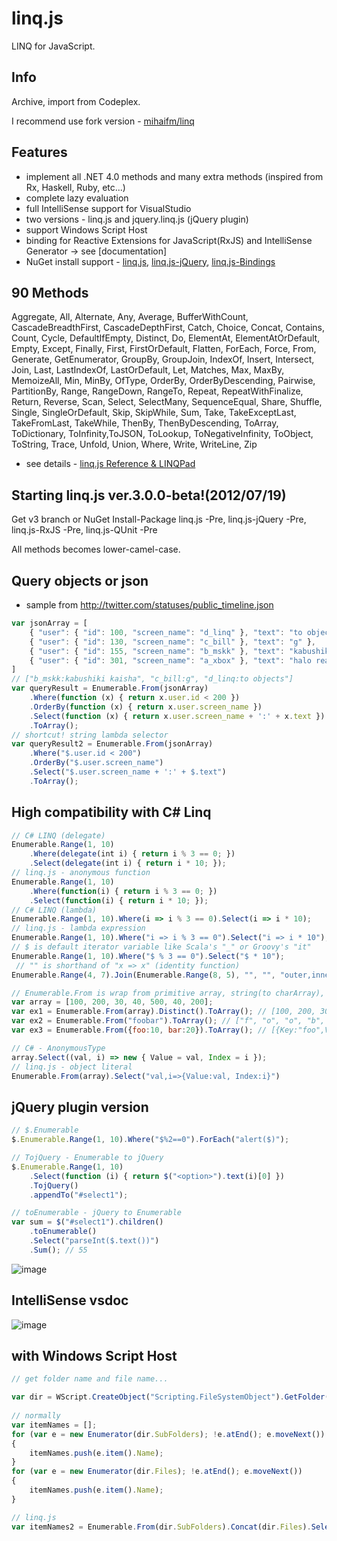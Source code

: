linq.js
===
LINQ for JavaScript.

Info
---
Archive, import from Codeplex.

I recommend use fork version - [mihaifm/linq](https://github.com/mihaifm/linq)

Features
---
* implement all .NET 4.0 methods and many extra methods (inspired from Rx, Haskell, Ruby, etc...)
* complete lazy evaluation
* full IntelliSense support for VisualStudio
* two versions - linq.js and jquery.linq.js (jQuery plugin)
* support Windows Script Host
* binding for Reactive Extensions for JavaScript(RxJS) and IntelliSense Generator -> see [documentation]
* NuGet install support - [linq.js](http://nuget.org/List/Packages/linq.js), [linq.js-jQuery](http://nuget.org/List/Packages/linq.js-jQuery), [linq.js-Bindings](http://nuget.org/List/Packages/linq.js-Bindings)

90 Methods
---
Aggregate, All, Alternate, Any, Average, BufferWithCount, CascadeBreadthFirst, CascadeDepthFirst, Catch, Choice, Concat,
Contains, Count, Cycle, DefaultIfEmpty, Distinct, Do, ElementAt, ElementAtOrDefault, Empty, Except, Finally, First, FirstOrDefault, 
Flatten, ForEach, Force, From, Generate, GetEnumerator, GroupBy, GroupJoin, IndexOf, Insert, Intersect, Join, Last, LastIndexOf,
LastOrDefault, Let, Matches, Max, MaxBy, MemoizeAll, Min, MinBy, OfType, OrderBy, OrderByDescending, Pairwise, PartitionBy, 
Range, RangeDown, RangeTo, Repeat, RepeatWithFinalize, Return, Reverse, Scan, Select, SelectMany, SequenceEqual, Share, Shuffle,
Single, SingleOrDefault, Skip, SkipWhile, Sum, Take, TakeExceptLast, TakeFromLast, TakeWhile, ThenBy, ThenByDescending, ToArray,
ToDictionary, ToInfinity,ToJSON, ToLookup, ToNegativeInfinity, ToObject, ToString, Trace, Unfold, Union, Where, Write, WriteLine, Zip

* see details - [linq.js Reference & LINQPad](http://neue.cc/reference.htm)

Starting linq.js ver.3.0.0-beta!(2012/07/19)
---
Get v3 branch or NuGet Install-Package linq.js -Pre, linq.js-jQuery -Pre,  linq.js-RxJS -Pre, linq.js-QUnit -Pre

All methods becomes lower-camel-case.

Query objects or json
---
* sample from http://twitter.com/statuses/public_timeline.json

```js
var jsonArray = [
    { "user": { "id": 100, "screen_name": "d_linq" }, "text": "to objects" },
    { "user": { "id": 130, "screen_name": "c_bill" }, "text": "g" },
    { "user": { "id": 155, "screen_name": "b_mskk" }, "text": "kabushiki kaisha" },
    { "user": { "id": 301, "screen_name": "a_xbox" }, "text": "halo reach" }
]
// ["b_mskk:kabushiki kaisha", "c_bill:g", "d_linq:to objects"]
var queryResult = Enumerable.From(jsonArray)
    .Where(function (x) { return x.user.id < 200 })
    .OrderBy(function (x) { return x.user.screen_name })
    .Select(function (x) { return x.user.screen_name + ':' + x.text })
    .ToArray();
// shortcut! string lambda selector
var queryResult2 = Enumerable.From(jsonArray)
    .Where("$.user.id < 200")
    .OrderBy("$.user.screen_name")
    .Select("$.user.screen_name + ':' + $.text")
    .ToArray();
```

High compatibility with C# Linq
---
```js
// C# LINQ (delegate)
Enumerable.Range(1, 10)
    .Where(delegate(int i) { return i % 3 == 0; })
    .Select(delegate(int i) { return i * 10; });
// linq.js - anonymous function
Enumerable.Range(1, 10)
    .Where(function(i) { return i % 3 == 0; })
    .Select(function(i) { return i * 10; });
// C# LINQ (lambda)
Enumerable.Range(1, 10).Where(i => i % 3 == 0).Select(i => i * 10);
// linq.js - lambda expression
Enumerable.Range(1, 10).Where("i => i % 3 == 0").Select("i => i * 10");
// $ is default iterator variable like Scala's "_" or Groovy's "it"
Enumerable.Range(1, 10).Where("$ % 3 == 0").Select("$ * 10");
 // "" is shorthand of "x => x" (identity function)
Enumerable.Range(4, 7).Join(Enumerable.Range(8, 5), "", "", "outer,inner=>outer*inner");

// Enumerable.From is wrap from primitive array, string(to charArray), object(to KeyValuePair[]) etc..
var array = [100, 200, 30, 40, 500, 40, 200];
var ex1 = Enumerable.From(array).Distinct().ToArray(); // [100, 200, 30, 40, 500]
var ex2 = Enumerable.From("foobar").ToArray(); // ["f", "o", "o", "b", "a", "r"];
var ex3 = Enumerable.From({foo:10, bar:20}).ToArray(); // [{Key:"foo",Value:10}, {Key:"bar",Value:20}]

// C# - AnonymousType
array.Select((val, i) => new { Value = val, Index = i });
// linq.js - object literal
Enumerable.From(array).Select("val,i=>{Value:val, Index:i}")
```

jQuery plugin version
---
```js
// $.Enumerable
$.Enumerable.Range(1, 10).Where("$%2==0").ForEach("alert($)");

// TojQuery - Enumerable to jQuery
$.Enumerable.Range(1, 10)
    .Select(function (i) { return $("<option>").text(i)[0] })
    .TojQuery()
    .appendTo("#select1");

// toEnumerable - jQuery to Enumerable
var sum = $("#select1").children()
    .toEnumerable()
    .Select("parseInt($.text())")
    .Sum(); // 55
```

![image](https://cloud.githubusercontent.com/assets/46207/24585128/c33a4cd4-17bd-11e7-96b3-f098c8d67e81.png)

IntelliSense vsdoc
---
![image](https://cloud.githubusercontent.com/assets/46207/24585136/d328837c-17bd-11e7-939c-3a31d8b83940.png)

with Windows Script Host
---
```js
// get folder name and file name...

var dir = WScript.CreateObject("Scripting.FileSystemObject").GetFolder("C:\\");
 
// normally
var itemNames = [];
for (var e = new Enumerator(dir.SubFolders); !e.atEnd(); e.moveNext())
{
    itemNames.push(e.item().Name);
}
for (var e = new Enumerator(dir.Files); !e.atEnd(); e.moveNext())
{
    itemNames.push(e.item().Name);
}

// linq.js
var itemNames2 = Enumerable.From(dir.SubFolders).Concat(dir.Files).Select("$.Name").ToArray();
```
